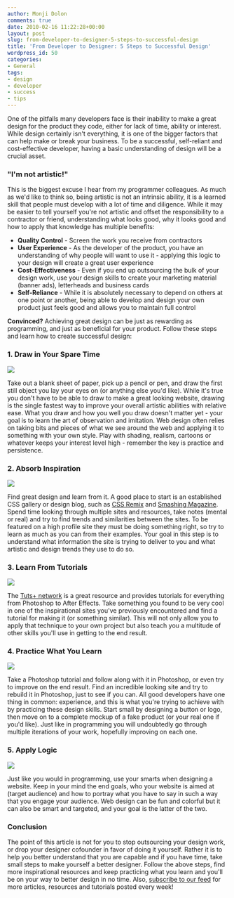 ```yaml
---
author: Monji Dolon
comments: true
date: 2010-02-16 11:22:28+00:00
layout: post
slug: from-developer-to-designer-5-steps-to-successful-design
title: 'From Developer to Designer: 5 Steps to Successful Design'
wordpress_id: 50
categories:
- General
tags:
- design
- developer
- success
- tips
---
```


One of the pitfalls many developers face is their inability to make a great design for the product they code, either for lack of time, ability or interest. While design certainly isn't everything, it is one of the bigger factors that can help make or break your business. To be a successful, self-reliant and cost-effective developer, having a basic understanding of design will be a crucial asset.


### "I'm not artistic!"


This is the biggest excuse I hear from my programmer colleagues. As much as we'd like to think so, being artistic is not an intrinsic ability, it is a learned skill that people must develop with a lot of time and diligence. While it may be easier to tell yourself you're not artistic and offset the responsibility to a contractor or friend, understanding what looks good, why it looks good and how to apply that knowledge has multiple benefits:

  * **Quality Control** - Screen the work you receive from contractors
  * **User Experience** - As the developer of the product, you have an understanding of why people will want to use it - applying this logic to your design will create a great user experience
  * **Cost-Effectiveness** - Even if you end up outsourcing the bulk of your design work, use your design skills to create your marketing material (banner ads), letterheads and business cards
  * **Self-Reliance** - While it is absolutely necessary to depend on others at one point or another, being able to develop and design your own product just feels good and allows you to maintain full control

**Convinced?** Achieving great design can be just as rewarding as programming, and just as beneficial for your product. Follow these steps and learn how to create successful design:


### 1. Draw in Your Spare Time

<img src="http://devgrow.s3.amazonaws.com/assets/images/draw1.jpg" class="image-left small" />

Take out a blank sheet of paper, pick up a pencil or pen, and draw the first still object you lay your eyes on (or anything else you'd like). While it's true you don't have to be able to draw to make a great looking website, drawing is the single fastest way to improve your overall artistic abilities with relative ease. What you draw and how you well you draw doesn't matter yet - your goal is to learn the art of observation and imitation. Web design often relies on taking bits and pieces of what we see around the web and applying it to something with your own style. Play with shading, realism, cartoons or whatever keeps your interest level high - remember the key is practice and persistence.


### 2. Absorb Inspiration


<img src="http://devgrow.s3.amazonaws.com/assets/images/absorb.jpg" class="image-left small" />

Find great design and learn from it. A good place to start is an established CSS gallery or design blog, such as [CSS Remix](http://www.cssremix.com/) and [Smashing Magazine](http://www.smashingmagazine.com/category/inspiration/). Spend time looking through multiple sites and resources, take notes (mental or real) and try to find trends and similarities between the sites. To be featured on a high profile site they must be doing something right, so try to learn as much as you can from their examples. Your goal in this step is to understand what information the site is trying to deliver to you and what artistic and design trends they use to do so.


### 3. Learn From Tutorials


<img src="http://devgrow.s3.amazonaws.com/assets/images/tutorials.jpg" class="image-left small" />

The [Tuts+ network](http://www.tutsplus.com/) is a great resource and provides tutorials for everything from Photoshop to After Effects. Take something you found to be very cool in one of the inspirational sites you've previously encountered and find a tutorial for making it (or something similar). This will not only allow you to apply that technique to your own project but also teach you a multitude of other skills you'll use in getting to the end result.


### 4. Practice What You Learn


<img src="http://devgrow.s3.amazonaws.com/assets/images/practice.gif" class="image-left small" />

Take a Photoshop tutorial and follow along with it in Photoshop, or even try to improve on the end result. Find an incredible looking site and try to rebuild it in Photoshop, just to see if you can. All good developers have one thing in common: experience, and this is what you're trying to achieve with by practicing these design skills. Start small by designing a button or logo, then move on to a complete mockup of a fake product (or your real one if you'd like). Just like in programming you will undoubtedly go through multiple iterations of your work, hopefully improving on each one.


### 5. Apply Logic


<img src="http://devgrow.s3.amazonaws.com/assets/images/logic.gif" class="image-left small" />

Just like you would in programming, use your smarts when designing a website. Keep in your mind the end goals, who your website is aimed at (target audience) and how to portray what you have to say in such a way that you engage your audience. Web design can be fun and colorful but it can also be smart and targeted, and your goal is the latter of the two.


### Conclusion

The point of this article is not for you to stop outsourcing your design work, or drop your designer cofounder in favor of doing it yourself. Rather it is to help you better understand that you are capable and if you have time, take small steps to make yourself a better designer. Follow the above steps, find more inspirational resources and keep practicing what you learn and you'll be on your way to better design in no time. Also, [subscribe to our feed](http://feeds.feedburner.com/devgrow) for more articles, resources and tutorials posted every week!
